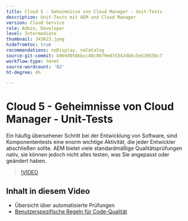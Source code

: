 ```yaml
---
title: Cloud 5 - Geheimnisse von Cloud Manager - Unit-Tests
description: Unit-Tests mit AEM und Cloud Manager
version: Cloud Service
role: Admin, Developer
level: Intermediate
thumbnail: 343623.jpeg
hidefromtoc: true
recommendations: noDisplay, noCatalog
source-git-commit: b069d958bbcc40c0079e87d342db6c5e53055bc7
workflow-type: tm+mt
source-wordcount: '82'
ht-degree: 4%

---
```


# Cloud 5 - Geheimnisse von Cloud Manager - Unit-Tests

Ein häufig übersehener Schritt bei der Entwicklung von Software, sind Komponententests eine enorm wichtige Aktivität, die jeder Entwickler abschließen sollte. AEM bietet viele standardmäßige Qualitätsprüfungen nativ, sie können jedoch nicht alles testen, was Sie angepasst oder geändert haben.

>[!VIDEO](https://video.tv.adobe.com/v/343623)

## Inhalt in diesem Video

+ Übersicht über automatisierte Prüfungen
+ [Benutzerspezifische Regeln für Code-Qualität](https://experienceleague.adobe.com/docs/experience-manager-cloud-service/content/implementing/using-cloud-manager/test-results/custom-code-quality-rules.html)
